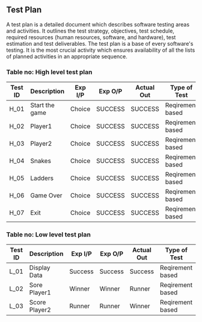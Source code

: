  Test Plan
-------------------------------------------------------------------------------------

A test plan is a detailed document which describes software testing areas and activities. It outlines the test strategy, objectives, test schedule, required resources (human resources, software, and hardware), test estimation and test deliverables.
The test plan is a base of every software's testing. 
It is the most crucial activity which ensures availability of all the lists of planned activities in an appropriate sequence.


### Table no: High level test plan
| Test ID |           Description       |      Exp I/P    |    Exp O/P   |   Actual Out  | Type of Test      |
| --------| --------------------------  | --------------- | ------------ | ------------- | --------------    |
|  H_01   | Start the game              | Choice          |  SUCCESS     |  SUCCESS      | Reqirement based  |
|  H_02   |    Player1                  | Choice          |  SUCCESS     |  SUCCESS      | Reqirement based  |
|  H_03   |    Player2                  | Choice          |  SUCCESS     |  SUCCESS      | Reqirement based  |
|  H_04   |    Snakes                   | Choice          |  SUCCESS     |  SUCCESS      | Reqirement based  |
|  H_05  |    Ladders                   | Choice          |  SUCCESS     |  SUCCESS      | Reqirement based  |
|  H_06  |    Game Over                 | Choice          |  SUCCESS     |  SUCCESS      | Reqirement based  |
|  H_07   |    Exit                     | Choice          |  SUCCESS     |  SUCCESS      | Reqirement based  |

### Table no: Low level test plan
| Test ID |           Description       |      Exp I/P    |    Exp O/P   |   Actual Out  |  Type of Test     |
| --------| --------------------------- | --------------- | ------------ | ------------- | --------------    |
|  L_01   |  Display Data               |   Success       | Success      |  Success      | Reqirement based  |
|  L_02   |  Sore Player1               |   Winner        |  Winner      |  Runner       | Reqirement based  |
|  L_03   |  Score Player2              |   Runner        |  Runner      |  Winner       | Reqirement based  |

